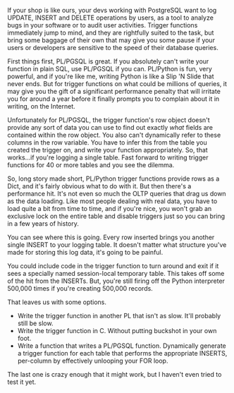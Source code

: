 <!--
{
    "Title": "On DML Logging",
    "Date": "2011-07-24 08:21 AM",
    "Tags": ["postgres"]
}
-->

If your shop is like ours, your devs working with PostgreSQL want to log
UPDATE, INSERT and DELETE operations by users, as a tool to analyze bugs in
your software or to audit user activities. Trigger functions immediately jump
to mind, and they are rightfully suited to the task, but bring some baggage of
their own that may give you some pause if your users or developers are
sensitive to the speed of their database queries.

First things first, PL/PGSQL is great. If you absolutely can't write your
function in plain SQL, use PL/PGSQL if you can. PL/Python is fun, very
powerful, and if you're like me, writing Python is like a Slip 'N Slide that
never ends. But for trigger functions on what could be millions of queries, it
may give you the gift of a significant performance penalty that will irritate
you for around a year before it finally prompts you to complain about it in
writing, on the Internet.

Unfortunately for PL/PGSQL, the trigger function's row object doesn't provide
any sort of data you can use to find out exactly _what_ fields are contained
within the row object. You also can't dynamically refer to these columns in
the row variable. You have to infer this from the table you created the
trigger on, and write your function appropriately.  So, that works...if you're
logging a single table. Fast forward to writing trigger functions for 40 or
more tables and you see the dilemma.

So, long story made short, PL/Python trigger functions provide rows as a Dict,
and it's fairly obvious what to do with it. But then there's a performance hit.
It's not even so much the OLTP queries that drag us down as the data loading.
Like most people dealing with real data, you have to load quite a bit from time
to time, and if you're nice, you won't grab an exclusive lock on the entire
table and disable triggers just so you can bring in a few years of history.

You can see where this is going. Every row inserted brings you another single
INSERT to your logging table. It doesn't matter what structure you've made
for storing this log data, it's going to be painful.

You could include code in the trigger function to turn around and exit if it
sees a specially named session-local temporary table. This takes off some of
the hit from the INSERTs. But, you're still firing off the Python interpreter
500,000 times if you're creating 500,000 records.

That leaves us with some options.

*  Write the trigger function in another PL that isn't as slow. It'll probably
   still be slow.
*  Write the trigger function in C. Without putting buckshot in your own foot.
*  Write a function that writes a PL/PGSQL function. Dynamically generate a
   trigger function for each table that performs the appropriate INSERTS,
   per-column by effectively unlooping your FOR loop.

The last one is crazy enough that it might work, but I haven't even tried to
test it yet.
